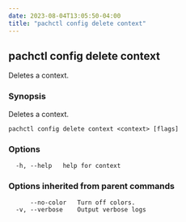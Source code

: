 ```yaml
---
date: 2023-08-04T13:05:50-04:00
title: "pachctl config delete context"
---
```


## pachctl config delete context

Deletes a context.

### Synopsis

Deletes a context.

```
pachctl config delete context <context> [flags]
```

### Options

```
  -h, --help   help for context
```

### Options inherited from parent commands

```
      --no-color   Turn off colors.
  -v, --verbose    Output verbose logs
```
